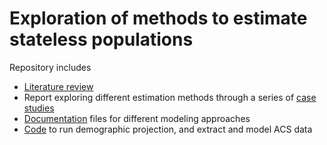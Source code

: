 # Exploration of methods to estimate stateless populations

Repository includes

- [Literature review](https://github.com/MJAlexander/stateless-pop-project/blob/main/reports/ReviewStatelessness_160421.docx)
- Report exploring different estimation methods through a series of [case studies](https://github.com/MJAlexander/stateless-pop-project/blob/main/reports/case_studies.pdf)
- [Documentation](https://github.com/MJAlexander/stateless-pop-project/tree/main/reports/documentation) files for different modeling approaches 
- [Code](https://github.com/MJAlexander/stateless-pop-project/tree/main/code) to run demographic projection, and extract and model ACS data
